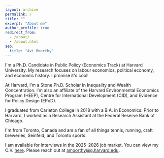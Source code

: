 ```yaml
---
layout: archive
permalink: /
title: ""
excerpt: "About me"
author_profile: true
redirect_from: 
  - /about/
  - /about.html
seo:
  title: "Avi Moorthy"
---
```


I'm a Ph.D. Candidate in Public Policy (Economics Track) at Harvard University. My research focuses on labour economics, political economy, and economic history. I promise it's cool!  

At Harvard, I'm a Stone Ph.D. Scholar in Inequality and Wealth Concentration. I'm also an affiliate of the Harvard Environmental Economics Program (HEEP), Centre for International Development (CID), and Evidence for Policy Design (EPoD).  

I graduated from Carleton College in 2018 with a B.A. in Economics. Prior to Harvard, I worked as a Research Assistant at the Federal Reserve Bank of Chicago. 

I'm from Toronto, Canada and am a fan of all things tennis, running, craft breweries, Seinfeld, and Toronto sports.   

I am available for interviews in the 2025–2026 job market. You can view my C.V. [here](https://avi-moorthy.github.io/files/Moorthy_CV.pdf). Please reach out at [amoorthy@g.harvard.edu](mailto:amoorthy@g.harvard.edu).